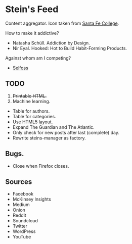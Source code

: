 # Stein's Feed

Content aggregator.
Icon taken from [Santa Fe College](https://www.sfcollege.edu/about/index).

How to make it addictive?

*   Natasha Schüll. Addiction by Design.
*   Nir Eyal. Hooked: Hot to Build Habit-Forming Products.

Against whom am I competing?

*   [Selfoss](https://selfoss.aditu.de/)

## TODO

1.  ~~Printable HTML.~~
2.  Machine learning.

*   Table for authors.
*   Table for categories.
*   Use HTML5 layout.
*   Expand The Guardian and The Atlantic.
*   Only check for new posts after last (complete) day.
*   Rewrite steins-manager as factory.

## Bugs.

*   Close when Firefox closes.

## Sources

*   Facebook
*   McKinsey Insights
*   Medium
*   Onion
*   Reddit
*   Soundcloud
*   Twitter
*   WordPress
*   YouTube
